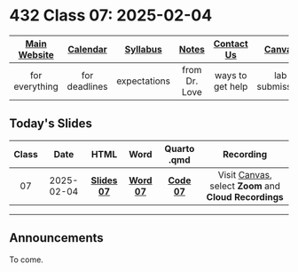 # 432 Class 07: 2025-02-04

[Main Website](https://thomaselove.github.io/432-2025/) | [Calendar](https://thomaselove.github.io/432-2025/calendar.html) | [Syllabus](https://thomaselove.github.io/432-syllabus-2025/) | [Notes](https://thomaselove.github.io/432-notes/) | [Contact Us](https://thomaselove.github.io/432-2025/contact.html) | [Canvas](https://canvas.case.edu) | [Data and Code](https://github.com/THOMASELOVE/432-data) | [Sources](https://github.com/THOMASELOVE/432-classes-2024/tree/main/sources)
:-----------: | :--------------: | :----------: | :---------: | :-------------: | :-----------: | :------------: |:------:
for everything | for deadlines | expectations | from Dr. Love | ways to get help | lab submission | for downloads | to read

## Today's Slides

Class | Date | HTML | Word | Quarto .qmd | Recording
:---: | :--------: | :------: | :------: | :------: | :-------------:
07 | 2025-02-04 | **[Slides 07](https://thomaselove.github.io/432-slides-2025/slides07.html)** | **[Word 07](https://thomaselove.github.io/432-slides-2025/slides07w.docx)** | **[Code 07](https://github.com/THOMASELOVE/432-slides-2025/blob/main/slides07.qmd)** | Visit [Canvas](https://canvas.case.edu/), select **Zoom** and **Cloud Recordings**

---

## Announcements

To come.
